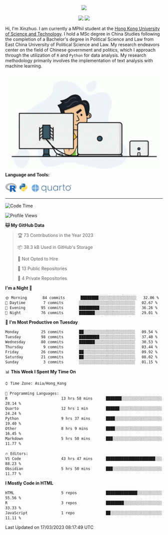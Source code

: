 <div align='center'>
<img src='https://readme-typing-svg.herokuapp.com?font=ubuntu&color=4d3900&center=true&lines=HKUST+Mphil+in+SOSC;Focus+on+China;Code+for+PoliSci'/>
</div>


<p align='center'>
<a href='mailto:carlh.stoner@gmail.com' target='_blank'>
        <img src='https://img.shields.io/badge/Gmail-D14836?style=for-the-badge&logo=gmail&logoColor=white'/></a>
 <a href='https://www.linkedin.com/in/xinzhuo-huang-5161011ba/' target='_blank'>
        <img src='https://img.shields.io/badge/linkedin%20-%230077B5.svg?&style=for-the-badge&logo=linkedin&logoColor=white'/>
    </a>
    </p>
    
Hi, I'm Xinzhuo. I am currently a MPhil student at the [Hong Kong University of Science and Technology](https://sosc.hkust.edu.hk/node/613). I hold a MSc degree in China Studies following the completion of a Bachelor's degree in Political Science and Law from East China University of Political Science and Law. My research endeavors center on the field of Chinese government and politics, which I approach through the utilization of `R` and `Python` for data analysis. My research methodology primarily involves the implementation of text analysis with machine learning.




<img align='right' src="https://github.com/xinzhuohkust/xinzhuohkust/blob/main/programmer.gif" width="590">




**Language and Tools:**  

<code><img height="36" src="https://raw.githubusercontent.com/github/explore/80688e429a7d4ef2fca1e82350fe8e3517d3494d/topics/r/r.png"></code>
<code><img height="36" src="https://raw.githubusercontent.com/github/explore/80688e429a7d4ef2fca1e82350fe8e3517d3494d/topics/python/python.png"></code>
<code><img height="32" src="https://github.com/quarto-dev/quarto-r/blob/main/man/figures/quarto.png"></code>

---
<!--START_SECTION:waka-->
![Code Time](http://img.shields.io/badge/Code%20Time-184%20hrs%2012%20mins-blue)

![Profile Views](http://img.shields.io/badge/Profile%20Views-28-blue)

**🐱 My GitHub Data** 

> 🏆 73 Contributions in the Year 2023
 > 
> 📦 38.3 kB Used in GitHub's Storage 
 > 
> 🚫 Not Opted to Hire
 > 
> 📜 13 Public Repositories 
 > 
> 🔑 4 Private Repositories  
 > 
**I'm a Night 🦉** 

```text
🌞 Morning       84 commits       ████████░░░░░░░░░░░░░░░░░   32.06 % 
🌆 Daytime        7 commits       ░░░░░░░░░░░░░░░░░░░░░░░░░   02.67 % 
🌃 Evening       95 commits       █████████░░░░░░░░░░░░░░░░   36.26 % 
🌙 Night         76 commits       ███████░░░░░░░░░░░░░░░░░░   29.01 % 

```
📅 **I'm Most Productive on Tuesday** 

```text
Monday          25 commits       ██░░░░░░░░░░░░░░░░░░░░░░░   09.54 % 
Tuesday         98 commits       █████████░░░░░░░░░░░░░░░░   37.40 % 
Wednesday       80 commits       ███████░░░░░░░░░░░░░░░░░░   30.53 % 
Thursday         9 commits       ░░░░░░░░░░░░░░░░░░░░░░░░░   03.44 % 
Friday          26 commits       ██░░░░░░░░░░░░░░░░░░░░░░░   09.92 % 
Saturday        21 commits       ██░░░░░░░░░░░░░░░░░░░░░░░   08.02 % 
Sunday           3 commits       ░░░░░░░░░░░░░░░░░░░░░░░░░   01.15 % 

```


📊 **This Week I Spent My Time On** 

```text
⌚︎ Time Zone: Asia/Hong_Kong

💬 Programming Languages: 
R                        13 hrs 58 mins      ███████░░░░░░░░░░░░░░░░░░   28.14 % 
Quarto                   12 hrs 1 min        ██████░░░░░░░░░░░░░░░░░░░   24.24 % 
Python                   9 hrs 37 mins       ████░░░░░░░░░░░░░░░░░░░░░   19.40 % 
Other                    8 hrs 9 mins        ████░░░░░░░░░░░░░░░░░░░░░   16.45 % 
Markdown                 5 hrs 50 mins       ███░░░░░░░░░░░░░░░░░░░░░░   11.77 % 

🔥 Editors: 
VS Code                  43 hrs 47 mins      ██████████████████████░░░   88.23 % 
Obsidian                 5 hrs 50 mins       ███░░░░░░░░░░░░░░░░░░░░░░   11.77 % 

```

**I Mostly Code in HTML** 

```text
HTML                     5 repos             ██████████████░░░░░░░░░░░   55.56 % 
R                        3 repos             ████████░░░░░░░░░░░░░░░░░   33.33 % 
JavaScript               1 repo              ██░░░░░░░░░░░░░░░░░░░░░░░   11.11 % 

```



 Last Updated on 17/03/2023 08:17:49 UTC
<!--END_SECTION:waka-->
    
    
    
    
    
    
    
    
